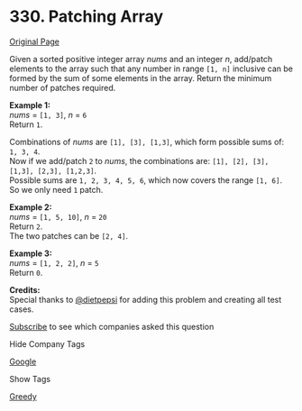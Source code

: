 # 330. Patching Array

[Original Page](https://leetcode.com/problems/patching-array/)

Given a sorted positive integer array _nums_ and an integer _n_, add/patch elements to the array such that any number in range `[1, n]` inclusive can be formed by the sum of some elements in the array. Return the minimum number of patches required.

**Example 1:**  
_nums_ = `[1, 3]`, _n_ = `6`  
Return `1`.

Combinations of _nums_ are `[1], [3], [1,3]`, which form possible sums of: `1, 3, 4`.  
Now if we add/patch `2` to _nums_, the combinations are: `[1], [2], [3], [1,3], [2,3], [1,2,3]`.  
Possible sums are `1, 2, 3, 4, 5, 6`, which now covers the range `[1, 6]`.  
So we only need `1` patch.

**Example 2:**  
_nums_ = `[1, 5, 10]`, _n_ = `20`  
Return `2`.  
The two patches can be `[2, 4]`.

**Example 3:**  
_nums_ = `[1, 2, 2]`, _n_ = `5`  
Return `0`.  

**Credits:**  
Special thanks to [@dietpepsi](https://leetcode.com/discuss/user/dietpepsi) for adding this problem and creating all test cases.

<div>

[Subscribe](/subscribe/) to see which companies asked this question

</div>

<div>

<div id="company_tags" class="btn btn-xs btn-warning">Hide Company Tags</div>

<span class="hidebutton" style="display: inline;">[Google](/company/google/)</span></div>

<div>

<div id="tags" class="btn btn-xs btn-warning">Show Tags</div>

<span class="hidebutton">[Greedy](/tag/greedy/)</span></div>